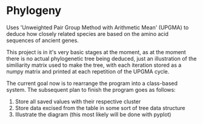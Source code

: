 # Phylogeny
Uses 'Unweighted Pair Group Method with Arithmetic Mean' (UPGMA) to deduce how closely related species are based on the amino acid sequences of ancient genes.

This project is in it's very basic stages at the moment, as at the moment there is no actual phylogenetic tree being deduced, just an illustration of the similiarity matrix used to make the tree, with each iteration stored as a numpy matrix and printed at each repetition of the UPGMA cycle. 

The current goal now is to rearrange the program into a class-based system. The subsequent plan to finish the program goes as follows:
1. Store all saved values with their respective cluster
2. Store data excised from the table in some sort of tree data structure
3. Illustrate the diagram (this most likely will be done with pyplot)
